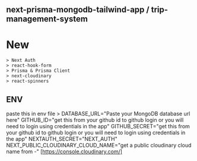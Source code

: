 ## next-prisma-mongodb-tailwind-app / trip-management-system

# New
    > Next Auth
    > react-hook-form
    > Prisma & Prisma Client
    > next-cloudinary
    > react-spinners

## ENV
paste this in env file >
    DATABASE_URL="Paste your MongoDB database url here"
    GITHUB_ID="get this from your github id to github login or you will need to login using credentials in the app"
    GITHUB_SECRET="get this from your github id to github login or you will need to login using credentials in the app"
    NEXTAUTH_SECRET="NEXT_AUTH"
    NEXT_PUBLIC_CLOUDINARY_CLOUD_NAME="get a public cloudinary cloud name from -" [https://console.cloudinary.com/]



<!-- ## Deploy on Vercel -->
